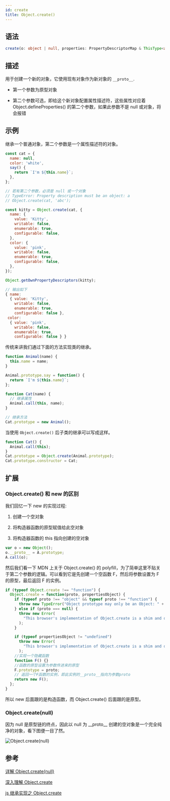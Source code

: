 ```yaml
---
id: create
title: Object.create()
---
```


## 语法

```ts
create(o: object | null, properties: PropertyDescriptorMap & ThisType<any>): any;
```

## 描述

用于创建一个新的对象，它使用现有对象作为新对象的 `__proto__`.

- 第一个参数为原型对象

- 第二个参数可选，即给这个新对象配置属性描述符，这些属性对应着 Object.defineProperties() 的第二个参数，如果此参数不是 null 或对象，将会报错

## 示例

继承一个普通对象，第二个参数是一个属性描述符的对象。

```js
const cat = {
  name: null,
  color: 'white',
  say() {
    return `I'm ${this.name}`;
  },
};

// 若有第二个参数，必须是 null 或一个对象
// TypeError: Property description must be an object: a
// Object.create(cat, 'abc');

const kitty = Object.create(cat, {
  name: {
    value: 'Kitty',
    writable: false,
    enumerable: true,
    configurable: false,
  },
  color: {
    value: 'pink',
    writable: false,
    enumerable: true,
    configurable: false,
  },
});

Object.getOwnPropertyDescriptors(kitty);

// 输出如下
{ name:
  { value: 'Kitty',
    writable: false,
    enumerable: true,
    configurable: false },
 color:
  { value: 'pink',
    writable: false,
    enumerable: true,
    configurable: false } }
```

传统来讲我们通过下面的方法实现类的继承。

```js
function Animal(name) {
  this.name = name;
}

Animal.prototype.say = function() {
  return `I'm ${this.name}`;
};

function Cat(name) {
  // 继承属性
  Animal.call(this, name);
}

// 继承方法
Cat.prototype = new Animal();
```

当使用 `Object.create()` 后子类的继承可以写成这样。

```js
function Cat() {
  Animal.call(this);
}
Cat.prototype = Object.create(Animal.prototype);
Cat.prototype.constructor = Cat;
```

## 扩展

### Object.create() 和 new 的区别

我们回忆一下 new 的实现过程:

1. 创建一个空对象

2. 将构造器函数的原型赋值给此空对象

3. 将构造器函数的 this 指向创建的空对象

```js
var o = new Object();
o.__proto__ = A.prototype;
A.call(o);
```

然后我们看一下 MDN 上关于 Object.create() 的 polyfill，为了简单这里不贴关于第二个参数的逻辑。可以看到它是先创建一个空函数 F，然后将参数设置为 F 的原型，最后返回 F 的实例。

```js
if (typeof Object.create !== "function") {
  Object.create = function(proto, propertiesObject) {
    if (typeof proto !== "object" && typeof proto !== "function") {
      throw new TypeError("Object prototype may only be an Object: " + proto);
    } else if (proto === null) {
      throw new Error(
        "This browser's implementation of Object.create is a shim and doesn't support 'null' as the first argument."
      );
    }

    if (typeof propertiesObject != "undefined")
      throw new Error(
        "This browser's implementation of Object.create is a shim and doesn't support a second argument."
      );
    //实现一个隐藏函数
    function F() {}
    //函数的原型设置为参数传进来的原型
    F.prototype = proto;
    // 返回一个F函数的实例，即此实例的__proto__指向为参数proto
    return new F();
  };
}
```

所以 new 后面跟的是构造函数，而 Object.create() 后面跟的是原型。

### Object.create(null)

因为 null 是原型链的终点，因此以 null 为 \_\_proto\_\_ 创建的空对象是一个完全纯净的对象，看下图便一目了然。

![Object.create(null)](/img/docImages/Object.create.jpg)

## 参考

[详解 Object.create(null)](https://juejin.im/post/5acd8ced6fb9a028d444ee4e)

[深入理解 Object.create](https://juejin.im/post/5a9ce60b6fb9a028cc60b69c)

[js 继承实现之 Object.create](https://segmentfault.com/a/1190000014592412)
